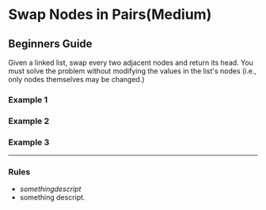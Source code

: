 # Swap Nodes in Pairs(Medium)

## Beginners Guide

Given a linked list, swap every two adjacent nodes and return its head. You must solve the problem without modifying the values in the list's nodes (i.e., only nodes themselves may be changed.)

### Example 1

>
### Example 2

>
### Example 3

>
---

### Rules

* $something descript$
* something descript.
